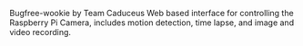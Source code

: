 Bugfree-wookie by Team Caduceus
Web based interface for controlling the Raspberry Pi Camera, includes motion detection, time lapse, and image and video recording.
